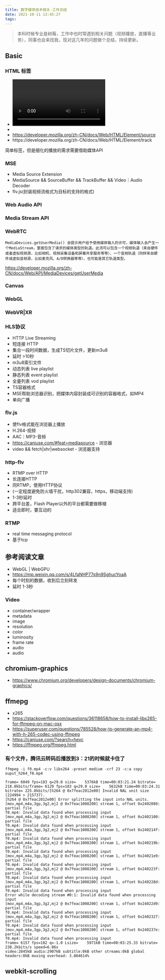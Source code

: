 ```yaml
---
title: 数字媒体技术相关-工作总结
date: 2021-10-11 13:45:27
tags:
---
```

> 本科时候专业是树莓，工作中也时常遇到相关问题（视频播放，直播等业务），同事也会来找我，现对这几年的问题做个总结，持续更新。


## Basic
### HTML 标签
- <video> https://developer.mozilla.org/zh-CN/docs/Web/HTML/Element/video
- <audio> https://developer.mozilla.org/zh-CN/docs/Web/HTML/Element/audio
- <source> https://developer.mozilla.org/zh-CN/docs/Web/HTML/Element/source
- <track> https://developer.mozilla.org/zh-CN/docs/Web/HTML/Element/track
简单标签，但是细化的播放的需求需要借助媒体API

### MSE
- Media Source Extension
- MediaSource && SourceBuffer && TrackBuffer && Video｜Audio Decoder
- flv.js(封装视频流格式为目标的支持的格式)

### Web Audio API 

### Media Stream API


### WebRTC
```
MediaDevices.getUserMedia() 会提示用户给予使用媒体输入的许可，媒体输入会产生一个MediaStream，里面包含了请求的媒体类型的轨道。此流可以包含一个视频轨道（来自硬件或者虚拟视频源，比如相机、视频采集设备和屏幕共享服务等等）、一个音频轨道（同样来自硬件或虚拟音频源，比如麦克风、A/D转换器等等），也可能是其它轨道类型。
```
https://developer.mozilla.org/zh-CN/docs/Web/API/MediaDevices/getUserMedia

### Canvas

### WebGL 

### WebVR|XR

### HLS协议
- HTTP Live Streaming 
- 短连接 HTTP
- 集合一段时间数据，生成TS切片文件，更新m3u8
- 延时 >10秒
- m3u8索引文件
 - 动态列表 live playlist
 - 静态列表 event playlist
 - 全量列表 vod playlist
- TS容器格式
- MSE帮助浏览器识别，把媒体内容封装成可识别的容器格式，如MP4
- 单向广播

### flv.js
- 使flv格式能在浏览器上播放
- H.264-视频
- AAC｜MP3-音频
- https://caniuse.com/#feat=mediasource - 浏览器
- video && fetch|xhr|websocket - 浏览器支持
### http-flv 
- RTMP over HTTP
- 长连接HTTP
- 同RTMP，使用HTTP协议
- (一定程度避免防火墙干扰，http302兼容，https，移动端支持)
- 1-3秒延时
- 跨平台差，Flash Player以外的平台都需要做移植
- 适合即时，要互动的

### RTMP
- real time messaging protocol
- 基于tcp


## 参考阅读文章
- WebGL | WebGPU
- https://mp.weixin.qq.com/s/4LfaNHP77s9n9SghucYoaA
- 每个时刻的数据，收到后立刻转发
- 延时 1-3秒

### Video
- container/wrapper
- metadata
- image 
 - resolution
 - color
 - luminosity
 - frame rate
- audio
- audio

## chromium-graphics
- https://www.chromium.org/developers/design-documents/chromium-graphics/

## ffmepg
- x265
- https://stackoverflow.com/questions/36118658/how-to-install-libx265-for-ffmpeg-on-mac-osx
- https://superuser.com/questions/785528/how-to-generate-an-mp4-with-h-265-codec-using-ffmpeg
- https://caniuse.com/?search=hevc
- https://ffmpeg.org/ffmpeg.html
### 有个文件，腾讯云转码后播放到3：21的时候就卡住了
```
ffmpeg -i f0.mp4 -c:v libx264 -preset medium -crf 23 -c:a copy ouput_h264_f0.mp4
```
```
frame= 6049 fps=183 q=29.0 size=    5376kB time=00:03:21.24 bitrate= 218.8kbits/frame= 6129 fps=183 q=29.0 size=    5632kB time=00:03:24.31 bitrate= 225.8kbits/[h264 @ 0x7feac2012e00] Invalid NAL unit size (224994 > 215737).
[h264 @ 0x7feac2012e00] Error splitting the input into NAL units.
[mov,mp4,m4a,3gp,3g2,mj2 @ 0x7feac1008200] stream 1, offset 0x2402089: partial file
f0.mp4: Invalid data found when processing input
[mov,mp4,m4a,3gp,3g2,mj2 @ 0x7feac1008200] stream 1, offset 0x2402100: partial file
f0.mp4: Invalid data found when processing input
[mov,mp4,m4a,3gp,3g2,mj2 @ 0x7feac1008200] stream 1, offset 0x240214f: partial file
f0.mp4: Invalid data found when processing input
[mov,mp4,m4a,3gp,3g2,mj2 @ 0x7feac1008200] stream 1, offset 0x240219b: partial file
f0.mp4: Invalid data found when processing input
[mov,mp4,m4a,3gp,3g2,mj2 @ 0x7feac1008200] stream 1, offset 0x24021e9: partial file
f0.mp4: Invalid data found when processing input
[mov,mp4,m4a,3gp,3g2,mj2 @ 0x7feac1008200] stream 1, offset 0x240223f: partial file
f0.mp4: Invalid data found when processing input
[mov,mp4,m4a,3gp,3g2,mj2 @ 0x7feac1008200] stream 1, offset 0x240228d: partial file
f0.mp4: Invalid data found when processing input
Error while decoding stream #0:1: Invalid data found when processing input
[mov,mp4,m4a,3gp,3g2,mj2 @ 0x7feac1008200] stream 1, offset 0x24022d9: partial file
f0.mp4: Invalid data found when processing input
[mov,mp4,m4a,3gp,3g2,mj2 @ 0x7feac1008200] stream 1, offset 0x2402327: partial file
f0.mp4: Invalid data found when processing input
[mov,mp4,m4a,3gp,3g2,mj2 @ 0x7feac1008200] stream 1, offset 0x240237e: partial file
f0.mp4: Invalid data found when processing input
frame= 6157 fps=182 q=-1.0 Lsize=    5971kB time=00:03:25.33 bitrate= 238.2kbits/s speed=6.06x    
video:2845kB audio:2907kB subtitle:0kB other streams:0kB global headers:0kB muxing overhead: 3.804614%

```

## webkit-scrolling